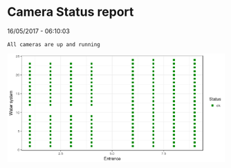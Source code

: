 Camera Status report
================
16/05/2017 - 06:10:03

    All cameras are up and running

![](camreport_files/figure-markdown_github/unnamed-chunk-2-1.png)
